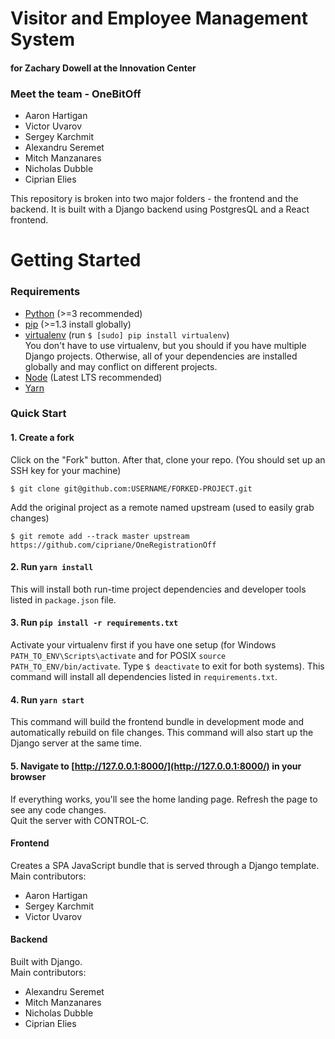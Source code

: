 # Visitor and Employee Management System
#### for Zachary Dowell at the Innovation Center

### Meet the team - OneBitOff
- Aaron Hartigan
- Victor Uvarov
- Sergey Karchmit
- Alexandru Seremet
- Mitch Manzanares
- Nicholas Dubble
- Ciprian Elies

This repository is broken into two major folders - the frontend and the backend.
It is built with a Django backend using PostgresQL and a React frontend.

# Getting Started
### Requirements
 - [Python](https://www.python.org/downloads/) (>=3 recommended)
 - [pip](https://pip.pypa.io/en/stable/) (>=1.3 install globally)
 - [virtualenv](https://virtualenv.pypa.io/en/latest/installation/) (run `$ [sudo] pip install virtualenv`)  
 You don't have to use virtualenv, but you should if you have multiple Django projects. Otherwise, all of your dependencies are installed globally and may conflict on different projects.
 - [Node](https://nodejs.org/en/download/) (Latest LTS recommended)
 - [Yarn](https://yarnpkg.com/lang/en/docs/install/#windows-stable)

### Quick Start

#### 1. Create a fork

Click on the "Fork" button.  After that, clone your repo.
(You should set up an SSH key for your machine)
```shell
$ git clone git@github.com:USERNAME/FORKED-PROJECT.git
```

Add the original project as a remote named upstream (used to easily grab changes)
```shell
$ git remote add --track master upstream https://github.com/cipriane/OneRegistrationOff
```

#### 2. Run `yarn install`

This will install both run-time project dependencies and developer tools listed
in `package.json` file.

#### 3. Run `pip install -r requirements.txt`

Activate your virtualenv first if you have one setup (for Windows `PATH_TO_ENV\Scripts\activate` and for POSIX `source PATH_TO_ENV/bin/activate`. Type `$ deactivate` to exit for both systems). This command will install all dependencies listed in `requirements.txt`.

#### 4. Run `yarn start`

This command will build the frontend bundle in development mode and automatically rebuild on file changes. This command will also start up the Django server at the same time.

#### 5. Navigate to [http://127.0.0.1:8000/](http://127.0.0.1:8000/) in your browser

If everything works, you'll see the home landing page.
Refresh the page to see any code changes.  
Quit the server with CONTROL-C.

#### Frontend
 Creates a SPA JavaScript bundle that is served through a Django template.  
Main contributors:
 - Aaron Hartigan
 - Sergey Karchmit
 - Victor Uvarov
#### Backend
Built with Django.  
Main contributors:
- Alexandru Seremet
- Mitch Manzanares
- Nicholas Dubble
- Ciprian Elies
